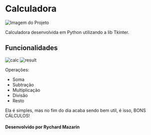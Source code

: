 <h1>Calculadora</h1>

![Imagem do Projeto](https://user-images.githubusercontent.com/98194579/170836312-69195594-8e9f-43dd-af06-5137bce509e6.png)

<p>Calculadora desenvolvida em Python utilizando a lib Tkinter.</p>

<h2>Funcionalidades</h2>

![calc](https://user-images.githubusercontent.com/98194579/170903088-892a0b50-4edd-4eee-8a9a-74f7aab7d951.png)  ![result](https://user-images.githubusercontent.com/98194579/170903100-c595957a-18c1-4d43-a371-f9a52d0214f1.png)

<p>Operações:</p>
<ul>
  <li>Soma</li>
  <li>Subtração</li>
  <li>Multiplicação</li>
  <li>Divisão</li>
  <li>Resto</li>
</ul>

<p>Ela é simples, mas no fim do dia acaba sendo bem util, é isso, BONS CÁLCULOS!</p>

<h4>Desenvolvido por Rychard Mazarin</h4>


